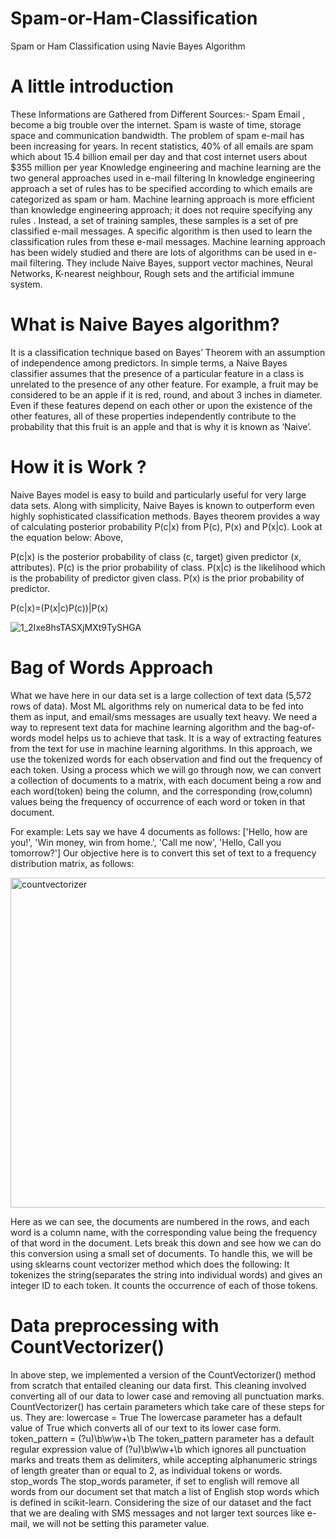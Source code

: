 # Spam-or-Ham-Classification
Spam or Ham Classification using Navie Bayes Algorithm 

# A little introduction

These Informations are Gathered from Different Sources:- Spam Email , become a big trouble over the internet. Spam is waste of time, storage space and communication bandwidth. The problem of spam e-mail has been increasing for years. In recent statistics, 40% of all emails are spam which about 15.4 billion email per day and that cost internet users about $355 million per year Knowledge engineering and machine learning are the two general approaches used in e-mail filtering In knowledge engineering approach a set of rules has to be specified according to which emails are categorized as spam or ham. Machine learning approach is more efficient than knowledge engineering approach; it does not require specifying any rules . Instead, a set of training samples, these samples is a set of pre classified e-mail messages. A specific algorithm is then used to learn the classification rules from these e-mail messages. Machine learning approach has been widely studied and there are lots of algorithms can be used in e-mail filtering. They include Naive Bayes, support vector machines, Neural Networks, K-nearest neighbour, Rough sets and the artificial immune system. 

# What is Naive Bayes algorithm?

It is a classification technique based on Bayes’ Theorem with an assumption of independence among predictors. In simple terms, a Naive Bayes classifier assumes that the presence of a particular feature in a class is unrelated to the presence of any other feature.
For example, a fruit may be considered to be an apple if it is red, round, and about 3 inches in diameter. Even if these features depend on each other or upon the existence of the other features, all of these properties independently contribute to the probability that this fruit is an apple and that is why it is known as ‘Naive’.

# How it is Work ?

Naive Bayes model is easy to build and particularly useful for very large data sets. Along with simplicity, Naive Bayes is known to outperform even highly sophisticated classification methods. Bayes theorem provides a way of calculating posterior probability P(c|x) from P(c), P(x) and P(x|c). Look at the equation below: Above,

P(c|x) is the posterior probability of class (c, target) given predictor (x, attributes).
P(c) is the prior probability of class.
P(x|c) is the likelihood which is the probability of predictor given class.
P(x) is the prior probability of predictor.

P(c|x)=(P(x|c)P(c))|P(x)

![1_2Ixe8hsTASXjMXt9TySHGA](https://user-images.githubusercontent.com/67859800/204078247-e62f4754-68cd-48b8-90b6-c30e870676ab.png)

# Bag of Words Approach

What we have here in our data set is a large collection of text data (5,572 rows of data). Most ML algorithms rely on numerical data to be fed into them as input, and email/sms messages are usually text heavy. We need a way to represent text data for machine learning algorithm and the bag-of-words model helps us to achieve that task. It is a way of extracting features from the text for use in machine learning algorithms. In this approach, we use the tokenized words for each observation and find out the frequency of each token. Using a process which we will go through now, we can convert a collection of documents to a matrix, with each document being a row and each word(token) being the column, and the corresponding (row,column) values being the frequency of occurrence of each word or token in that document.

For example:
Lets say we have 4 documents as follows:
['Hello, how are you!', 'Win money, win from home.', 'Call me now', 'Hello, Call you tomorrow?']
Our objective here is to convert this set of text to a frequency distribution matrix, as follows:

<img width="528" alt="countvectorizer" src="https://user-images.githubusercontent.com/67859800/204078226-7b0dad90-93ce-4b89-9a0b-554cd54f7651.png">

Here as we can see, the documents are numbered in the rows, and each word is a column name, with the corresponding value being the frequency of that word in the document.
Lets break this down and see how we can do this conversion using a small set of documents.
To handle this, we will be using sklearns count vectorizer method which does the following:
It tokenizes the string(separates the string into individual words) and gives an integer ID to each token. It counts the occurrence of each of those tokens.

# Data preprocessing with CountVectorizer()
In above step, we implemented a version of the CountVectorizer() method from scratch that entailed cleaning our data first. This cleaning involved converting all of our data to lower case and removing all punctuation marks. CountVectorizer() has certain parameters which take care of these steps for us. They are:
lowercase = True
The lowercase parameter has a default value of True which converts all of our text to its lower case form.
token_pattern = (?u)\b\w\w+\b
The token_pattern parameter has a default regular expression value of (?u)\b\w\w+\b which ignores all punctuation marks and treats them as delimiters, while accepting alphanumeric strings of length greater than or equal to 2, as individual tokens or words.
stop_words
The stop_words parameter, if set to english will remove all words from our document set that match a list of English stop words which is defined in scikit-learn. Considering the size of our dataset and the fact that we are dealing with SMS messages and not larger text sources like e-mail, we will not be setting this parameter value.
